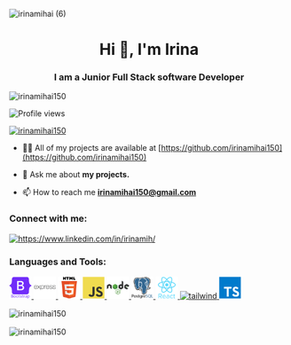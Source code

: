 
![irinamihai (6)](https://github.com/irinamihai150/irinamihai150/assets/104944750/739d8381-1efc-40e0-a854-440783473f25)
<h1 align="center">Hi 👋, I'm Irina</h1>
<h3 align="center">I am a Junior Full Stack software Developer</h3>




<p align="left"> <img src="https://komarev.com/ghpvc/?username=irinamihai150&label=Profile%20views&color=0e75b6&style=flat" alt="irinamihai150" width="200" height="100" /> </p>
<p align="left">
  <img src="https://komarev.com/ghpvc/?username=irinamihai150&label=Profile%20views&color=0e75b6&style=flat" alt="Profile views" width="120" />
</p>


<p align="left"> <a href="https://github.com/ryo-ma/github-profile-trophy"><img src="https://github-profile-trophy.vercel.app/?username=irinamihai150" alt="irinamihai150" /></a> </p>


- 👨‍💻 All of my projects are available at [https://github.com/irinamihai150](https://github.com/irinamihai150)

- 💬 Ask me about **my projects.**

- 📫 How to reach me **irinamihai150@gmail.com**

<h3 align="left">Connect with me:</h3>
<p align="left">
<a href="https://linkedin.com/in/https://www.linkedin.com/in/irinamih/" target="blank"><img align="center" src="https://raw.githubusercontent.com/rahuldkjain/github-profile-readme-generator/master/src/images/icons/Social/linked-in-alt.svg" alt="https://www.linkedin.com/in/irinamih/" height="30" width="40" /></a>
</p>

<h3 align="left">Languages and Tools:</h3>
<p align="left"> <a href="https://getbootstrap.com" target="_blank" rel="noreferrer"> <img src="https://raw.githubusercontent.com/devicons/devicon/master/icons/bootstrap/bootstrap-plain-wordmark.svg" alt="bootstrap" width="40" height="40"/> </a> <a href="https://expressjs.com" target="_blank" rel="noreferrer"> <img src="https://raw.githubusercontent.com/devicons/devicon/master/icons/express/express-original-wordmark.svg" alt="express" width="40" height="40"/> </a> <a href="https://www.w3.org/html/" target="_blank" rel="noreferrer"> <img src="https://raw.githubusercontent.com/devicons/devicon/master/icons/html5/html5-original-wordmark.svg" alt="html5" width="40" height="40"/> </a> <a href="https://developer.mozilla.org/en-US/docs/Web/JavaScript" target="_blank" rel="noreferrer"> <img src="https://raw.githubusercontent.com/devicons/devicon/master/icons/javascript/javascript-original.svg" alt="javascript" width="40" height="40"/> </a> <a href="https://nodejs.org" target="_blank" rel="noreferrer"> <img src="https://raw.githubusercontent.com/devicons/devicon/master/icons/nodejs/nodejs-original-wordmark.svg" alt="nodejs" width="40" height="40"/> </a> <a href="https://www.postgresql.org" target="_blank" rel="noreferrer"> <img src="https://raw.githubusercontent.com/devicons/devicon/master/icons/postgresql/postgresql-original-wordmark.svg" alt="postgresql" width="40" height="40"/> </a> <a href="https://reactjs.org/" target="_blank" rel="noreferrer"> <img src="https://raw.githubusercontent.com/devicons/devicon/master/icons/react/react-original-wordmark.svg" alt="react" width="40" height="40"/> </a> <a href="https://tailwindcss.com/" target="_blank" rel="noreferrer"> <img src="https://www.vectorlogo.zone/logos/tailwindcss/tailwindcss-icon.svg" alt="tailwind" width="40" height="40"/> </a> <a href="https://www.typescriptlang.org/" target="_blank" rel="noreferrer"> <img src="https://raw.githubusercontent.com/devicons/devicon/master/icons/typescript/typescript-original.svg" alt="typescript" width="40" height="40"/> </a> </p>

<p><img align="center" src="https://github-readme-stats.vercel.app/api/top-langs?username=irinamihai150&show_icons=true&locale=en&layout=compact" alt="irinamihai150" /></p>

<p><img align="center" src="https://github-readme-streak-stats.herokuapp.com/?user=irinamihai150&" alt="irinamihai150" /></p>
